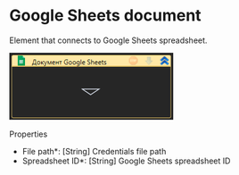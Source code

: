 # Google Sheets document

Element that connects to Google Sheets spreadsheet.

![](<../../../.gitbook/assets/image (242).png>)

Properties

* File path\*: \[String] Credentials file path
* Spreadsheet ID\*: \[String] Google Sheets spreadsheet ID
